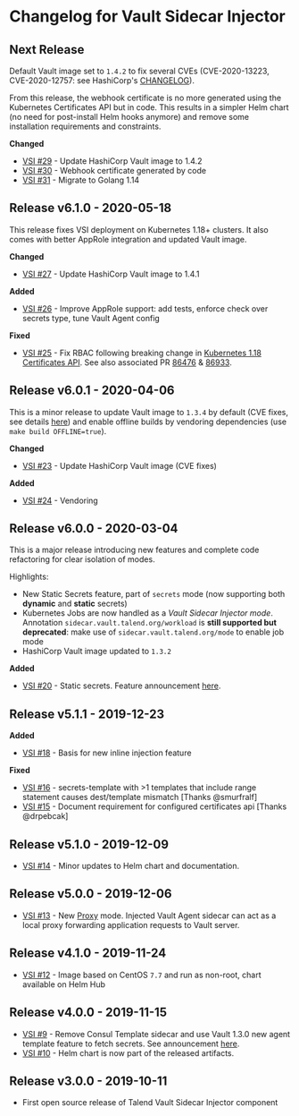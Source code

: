 # Changelog for Vault Sidecar Injector

## Next Release

Default Vault image set to `1.4.2` to fix several CVEs (CVE-2020-13223, CVE-2020-12757: see HashiCorp's [CHANGELOG](https://github.com/hashicorp/vault/blob/master/CHANGELOG.md#142-may-21st-2020)).

From this release, the webhook certificate is no more generated using the Kubernetes Certificates API but in code. This results in a simpler Helm chart (no need for post-install Helm hooks anymore) and remove some installation requirements and constraints.

**Changed**

- [VSI #29](https://github.com/Talend/vault-sidecar-injector/pull/29) - Update HashiCorp Vault image to 1.4.2
- [VSI #30](https://github.com/Talend/vault-sidecar-injector/pull/30) - Webhook certificate generated by code
- [VSI #31](https://github.com/Talend/vault-sidecar-injector/pull/31) - Migrate to Golang 1.14

## Release v6.1.0 - 2020-05-18

This release fixes VSI deployment on Kubernetes 1.18+ clusters. It also comes with better AppRole integration and updated Vault image.

**Changed**

- [VSI #27](https://github.com/Talend/vault-sidecar-injector/pull/27) - Update HashiCorp Vault image to 1.4.1

**Added**

- [VSI #26](https://github.com/Talend/vault-sidecar-injector/pull/26) - Improve AppRole support: add tests, enforce check over secrets type, tune Vault Agent config

**Fixed**

- [VSI #25](https://github.com/Talend/vault-sidecar-injector/pull/25) - Fix RBAC following breaking change in [Kubernetes 1.18 Certificates API](https://github.com/kubernetes/enhancements/blob/master/keps/sig-auth/20190607-certificates-api.md). See also associated PR [86476](https://github.com/kubernetes/kubernetes/pull/86476) & [86933](https://github.com/kubernetes/kubernetes/pull/86933).

## Release v6.0.1 - 2020-04-06

This is a minor release to update Vault image to `1.3.4` by default (CVE fixes, see details [here](https://github.com/hashicorp/vault/blob/master/CHANGELOG.md#134-march-19th-2020)) and enable offline builds by vendoring dependencies (use `make build OFFLINE=true`).

**Changed**

- [VSI #23](https://github.com/Talend/vault-sidecar-injector/pull/23) - Update HashiCorp Vault image (CVE fixes)

**Added**

- [VSI #24](https://github.com/Talend/vault-sidecar-injector/pull/24) - Vendoring

## Release v6.0.0 - 2020-03-04

This is a major release introducing new features and complete code refactoring for clear isolation of modes.

Highlights:

- New Static Secrets feature, part of `secrets` mode (now supporting both **dynamic** and **static** secrets)
- Kubernetes Jobs are now handled as a *Vault Sidecar Injector mode*. Annotation `sidecar.vault.talend.org/workload` is **still supported but deprecated**: make use of `sidecar.vault.talend.org/mode` to enable job mode
- HashiCorp Vault image updated to `1.3.2`

**Added**

- [VSI #20](https://github.com/Talend/vault-sidecar-injector/pull/20) - Static secrets. Feature announcement [here](https://github.com/Talend/vault-sidecar-injector/blob/master/doc/Static-vs-Dynamic-Secrets.md).

## Release v5.1.1 - 2019-12-23

**Added**

- [VSI #18](https://github.com/Talend/vault-sidecar-injector/pull/18) - Basis for new inline injection feature

**Fixed**

- [VSI #16](https://github.com/Talend/vault-sidecar-injector/issues/16) - secrets-template with >1 templates that include range statement causes dest/template mismatch [Thanks @smurfralf]
- [VSI #15](https://github.com/Talend/vault-sidecar-injector/issues/15) - Document requirement for configured certificates api [Thanks @drpebcak]

## Release v5.1.0 - 2019-12-09

- [VSI #14](https://github.com/Talend/vault-sidecar-injector/pull/14) - Minor updates to Helm chart and documentation.

## Release v5.0.0 - 2019-12-06

- [VSI #13](https://github.com/Talend/vault-sidecar-injector/pull/13) - New [Proxy](https://github.com/Talend/vault-sidecar-injector/blob/master/doc/Discovering-Vault-Sidecar-Injector-Proxy.md) mode. Injected Vault Agent sidecar can act as a local proxy forwarding application requests to Vault server.

## Release v4.1.0 - 2019-11-24

- [VSI #12](https://github.com/Talend/vault-sidecar-injector/pull/12) - Image based on CentOS `7.7` and run as non-root, chart available on Helm Hub

## Release v4.0.0 - 2019-11-15

- [VSI #9](https://github.com/Talend/vault-sidecar-injector/pull/9) - Remove Consul Template sidecar and use Vault 1.3.0 new agent template feature to fetch secrets. See announcement [here](https://github.com/Talend/vault-sidecar-injector/blob/master/doc/Leveraging-Vault-Agent-Template.md).
- [VSI #10](https://github.com/Talend/vault-sidecar-injector/pull/10) - Helm chart is now part of the released artifacts.

## Release v3.0.0 - 2019-10-11

- First open source release of Talend Vault Sidecar Injector component
